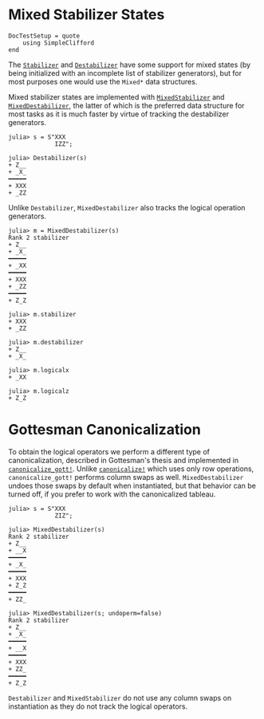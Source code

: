 # Mixed Stabilizer States

```@meta
DocTestSetup = quote
    using SimpleClifford
end
```

The [`Stabilizer`](@ref) and [`Destabilizer`](@ref) have some support for mixed
states (by being initialized with an incomplete list of stabilizer generators),
but for most purposes one would use the `Mixed*` data structures.

Mixed stabilizer states are implemented with [`MixedStabilizer`](@ref) and
[`MixedDestabilizer`](@ref), the latter of which is the preferred data structure
for most tasks as it is much faster by virtue of tracking the destabilizer
generators.

```jldoctest mix
julia> s = S"XXX
             IZZ";

julia> Destabilizer(s)
+ Z__
+ _X_
━━━━━
+ XXX
+ _ZZ
```

Unlike `Destabilizer`, `MixedDestabilizer` also tracks the logical
operation generators.

```
julia> m = MixedDestabilizer(s)
Rank 2 stabilizer
+ Z__
+ _X_
━━━━━
+ _XX
━━━━━
+ XXX
+ _ZZ
━━━━━
+ Z_Z

julia> m.stabilizer
+ XXX
+ _ZZ

julia> m.destabilizer
+ Z__
+ _X_

julia> m.logicalx
+ _XX

julia> m.logicalz
+ Z_Z
```

# Gottesman Canonicalization

To obtain the logical operators we perform a different type of canonicalization,
described in Gottesman's thesis and implemented in [`canonicalize_gott!`](@ref).
Unlike [`canonicalize!`](@ref) which uses only row operations,
`canonicalize_gott!` performs column swaps as well. `MixedDestabilizer` undoes
those swaps by default when instantiated, but that behavior can be turned off,
if you prefer to work with the canonicalized tableau.

```
julia> s = S"XXX
             ZIZ";

julia> MixedDestabilizer(s)
Rank 2 stabilizer
+ Z__
+ __X
━━━━━
+ _X_
━━━━━
+ XXX
+ Z_Z
━━━━━
+ ZZ_

julia> MixedDestabilizer(s; undoperm=false)
Rank 2 stabilizer
+ Z__
+ _X_
━━━━━
+ __X
━━━━━
+ XXX
+ ZZ_
━━━━━
+ Z_Z
```

`Destabilizer` and `MixedStabilizer` do not use any column swaps on
instantiation as they do not track the logical operators.
